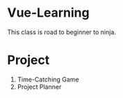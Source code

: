 # Vue-Learning
This class is road to beginner to ninja.

Project
=======
1. Time-Catching Game
2. Project Planner
